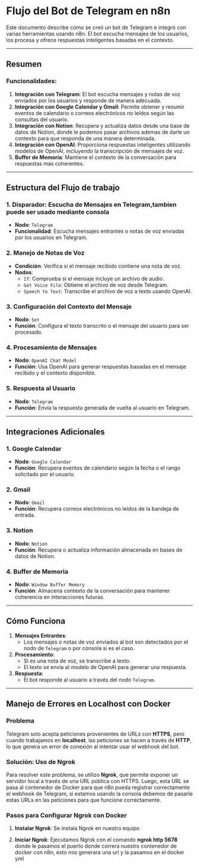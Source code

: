 # Flujo del Bot de Telegram en n8n

Este documento describe cómo se creó un bot de Telegram e integró con varias herramientas usando n8n. El bot escucha mensajes de los usuarios, los procesa y ofrece respuestas inteligentes basadas en el contexto.

---

## Resumen

### Funcionalidades:
1. **Integración con Telegram**: El bot escucha mensajes y notas de voz enviados por los usuarios y responde de manera adecuada.
2. **Integración con Google Calendar y Gmail**: Permite obtener y resumir eventos de calendario o correos electrónicos no leídos según las consultas del usuario.
3. **Integración con Notion**: Recupera y actualiza datos desde una base de datos de Notion, donde le podemos pasar archivos ademas de darle un contexto para que responda de una manera determinada.
4. **Integración con OpenAI**: Proporciona respuestas inteligentes utilizando modelos de OpenAI, incluyendo la transcripción de mensajes de voz.
5. **Buffer de Memoria**: Mantiene el contexto de la conversación para respuestas más coherentes.

---

## Estructura del Flujo de trabajo

### 1. **Disparador: Escucha de Mensajes en Telegram,tambien puede ser usado mediante consola**
   - **Nodo**: `Telegram`
   - **Funcionalidad**: Escucha mensajes entrantes o notas de voz enviadas por los usuarios en Telegram.

### 2. **Manejo de Notas de Voz**
   - **Condición**: Verifica si el mensaje recibido contiene una nota de voz.
   - **Nodos**:
     - `If`: Comprueba si el mensaje incluye un archivo de audio.
     - `Get Voice File`: Obtiene el archivo de voz desde Telegram.
     - `Speech to Text`: Transcribe el archivo de voz a texto usando OpenAI.

### 3. **Configuración del Contexto del Mensaje**
   - **Nodo**: `Set`
   - **Función**: Configura el texto transcrito o el mensaje del usuario para ser procesado.

### 4. **Procesamiento de Mensajes**
   - **Nodo**: `OpenAI Chat Model`
   - **Función**: Usa OpenAI para generar respuestas basadas en el mensaje recibido y el contexto disponible.

### 5. **Respuesta al Usuario**
   - **Nodo**: `Telegram`
   - **Función**: Envía la respuesta generada de vuelta al usuario en Telegram.

---

## Integraciones Adicionales

### 1. **Google Calendar**
   - **Nodo**: `Google Calendar `
   - **Función**: Recupera eventos de calendario según la fecha o el rango solicitado por el usuario.

### 2. **Gmail**
   - **Nodo**: `Gmail `
   - **Función**: Recupera correos electrónicos no leídos de la bandeja de entrada.

### 3. **Notion**
   - **Nodo**: `Notion `
   - **Función**: Recupera o actualiza información almacenada en bases de datos de Notion.

### 4. **Buffer de Memoria**
   - **Nodo**: `Window Buffer Memory`
   - **Función**: Almacena contexto de la conversación para mantener coherencia en interacciones futuras.

---

## Cómo Funciona
1. **Mensajes Entrantes**:
   - Los mensajes o notas de voz enviados al bot son detectados por el nodo de `Telegram` o  por consola si es el caso.
2. **Procesamiento**:
   - Si es una nota de voz, se transcribe a texto.
   - El texto se envía al modelo de OpenAI para generar una respuesta.
3. **Respuesta**:
   - El bot responde al usuario a través del nodo `Telegram`.

---

## Manejo de Errores en Localhost con Docker

### Problema
Telegram solo acepta peticiones provenientes de URLs con **HTTPS**, pero cuando trabajamos en **localhost**, las peticiones se hacen a través de **HTTP**, lo que genera un error de conexión al intentar usar el webhook del bot.

### Solución: Uso de Ngrok
Para resolver este problema, se utilizo **Ngrok**, que permite exponer un servidor local a través de una URL pública con HTTPS. Luego, esta URL se pasa al contenedor de Docker para que n8n pueda registrar correctamente el webhook de Telegram, si estamos usando la consola debemos de pasarle estas URLs en las peticiones para que funcione correctamente.

### Pasos para Configurar Ngrok con Docker

1. **Instalar Ngrok**:
   Se instala Ngrok en nuestro equipo

2. **Iniciar Ngrok**:
   Ejecutamos Ngrok con el comando  **ngrok http 5678** donde le pasamos el puerto donde correra nuestro contenedor de docker con n8n, esto nos generara una url y la pasamos en el docker yml
